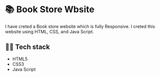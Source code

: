 
# 📚 Book Store Wbsite 
I have creted a Book store website which is fully Responsive. I creted this website using HTML, CSS, and Java Script.


## 👩‍💻 Tech stack
- HTML5
- CSS3
- Java Script